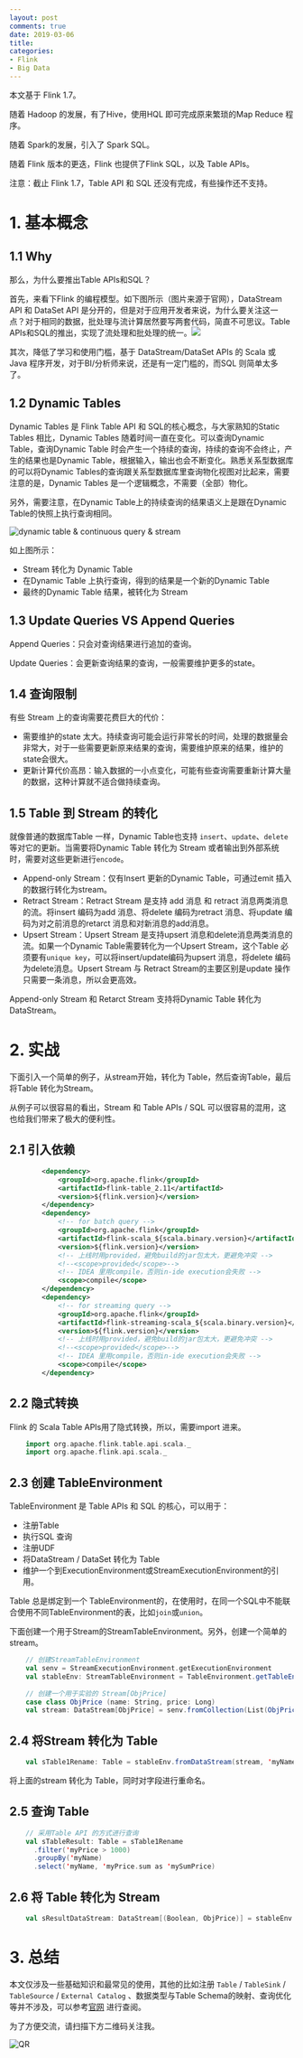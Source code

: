 ```yaml
---
layout: post
comments: true
date: 2019-03-06
title: 
categories:  
- Flink
- Big Data
---
```


本文基于 Flink 1.7。

随着 Hadoop 的发展，有了Hive，使用HQL 即可完成原来繁琐的Map Reduce 程序。

随着 Spark的发展，引入了 Spark SQL。

随着 Flink 版本的更迭，Flink 也提供了Flink SQL，以及 Table APIs。

注意：截止 Flink 1.7，Table API 和 SQL 还没有完成，有些操作还不支持。

# 1. 基本概念

## 1.1 Why

那么，为什么要推出Table APIs和SQL？

首先，来看下Flink 的编程模型。如下图所示（图片来源于官网），DataStream API 和 DataSet API 是分开的，但是对于应用开发者来说，为什么要关注这一点？对于相同的数据，批处理与流计算居然要写两套代码，简直不可思议。Table APIs和SQL的推出，实现了流处理和批处理的统一。![](../../assets/img/2018/flink-abstract.png)

其次，降低了学习和使用门槛，基于 DataStream/DataSet APIs 的 Scala 或 Java 程序开发，对于BI/分析师来说，还是有一定门槛的，而SQL 则简单太多了。

## 1.2 Dynamic Tables

Dynamic Tables 是 Flink Table API 和 SQL的核心概念，与大家熟知的Static Tables 相比，Dynamic Tables 随着时间一直在变化。可以查询Dynamic Table，查询Dynamic Table 时会产生一个持续的查询，持续的查询不会终止，产生的结果也是Dynamic Table，根据输入，输出也会不断变化。熟悉关系型数据库的可以将Dynamic Tables的查询跟关系型数据库里查询物化视图对比起来，需要注意的是，Dynamic Tables 是一个逻辑概念，不需要（全部）物化。

另外，需要注意，在Dynamic Table上的持续查询的结果语义上是跟在Dynamic Table的快照上执行查询相同。

![dynamic table & continuous query & stream](../../assets/img/2019/flink_dynamic_table.png)

如上图所示：

* Stream 转化为 Dynamic Table
* 在Dynamic Table 上执行查询，得到的结果是一个新的Dynamic Table
* 最终的Dynamic Table 结果，被转化为 Stream

## 1.3 Update Queries VS Append Queries

Append Queries：只会对查询结果进行追加的查询。

Update Queries：会更新查询结果的查询，一般需要维护更多的state。

## 1.4 查询限制

有些 Stream 上的查询需要花费巨大的代价：

* 需要维护的state 太大。持续查询可能会运行非常长的时间，处理的数据量会非常大，对于一些需要更新原来结果的查询，需要维护原来的结果，维护的state会很大。
* 更新计算代价高昂：输入数据的一小点变化，可能有些查询需要重新计算大量的数据，这种计算就不适合做持续查询。

## 1.5 Table 到 Stream 的转化

就像普通的数据库Table 一样，Dynamic Table也支持 `insert`、`update`、`delete`等对它的更新。当需要将Dynamic Table 转化为 Stream 或者输出到外部系统时，需要对这些更新进行`encode`。

* Append-only Stream：仅有Insert 更新的Dynamic Table，可通过emit 插入的数据行转化为stream。
* Retract Stream：Retract Stream 是支持 add 消息 和 retract 消息两类消息的流。将insert 编码为add 消息、将delete 编码为retract 消息、将update 编码为对之前消息的retarct 消息和对新消息的add消息。
* Upsert Stream：Upsert Stream 是支持upsert 消息和delete消息两类消息的流。如果一个Dynamic Table需要转化为一个Upsert Stream，这个Table 必须要有`unique key`，可以将insert/update编码为upsert 消息，将delete 编码为delete消息。Upsert Stream 与 Retract Stream的主要区别是update 操作只需要一条消息，所以会更高效。

Append-only Stream 和 Retarct Stream 支持将Dynamic Table 转化为DataStream。 

# 2. 实战

下面引入一个简单的例子，从stream开始，转化为 Table，然后查询Table，最后将Table 转化为Stream。

从例子可以很容易的看出，Stream 和 Table APIs / SQL 可以很容易的混用，这也给我们带来了极大的便利性。

## 2.1 引入依赖

```xml
		<dependency>
			<groupId>org.apache.flink</groupId>
			<artifactId>flink-table_2.11</artifactId>
			<version>${flink.version}</version>
		</dependency>
		<dependency>
            <!-- for batch query -->
			<groupId>org.apache.flink</groupId>
			<artifactId>flink-scala_${scala.binary.version}</artifactId>
			<version>${flink.version}</version>
			<!-- 上线时用provided，避免build的jar包太大，更避免冲突 -->
			<!--<scope>provided</scope>-->
			<!-- IDEA 里用compile，否则in-ide execution会失败 -->
			<scope>compile</scope>
		</dependency>
		<dependency>
            <!-- for streaming query -->
			<groupId>org.apache.flink</groupId>
			<artifactId>flink-streaming-scala_${scala.binary.version}</artifactId>
			<version>${flink.version}</version>
			<!-- 上线时用provided，避免build的jar包太大，更避免冲突 -->
			<!--<scope>provided</scope>-->
			<!-- IDEA 里用compile，否则in-ide execution会失败 -->
			<scope>compile</scope>
		</dependency>
```

## 2.2 隐式转换

Flink 的 Scala Table APIs用了隐式转换，所以，需要import 进来。

```scala
    import org.apache.flink.table.api.scala._
    import org.apache.flink.api.scala._
```

## 2.3 创建 TableEnvironment

TableEnvironment 是 Table APIs 和 SQL 的核心，可以用于：

* 注册Table
* 执行SQL 查询
* 注册UDF
* 将DataStream / DataSet 转化为 Table
* 维护一个到ExecutionEnvironment或StreamExecutionEnvironment的引用。

Table 总是绑定到一个 TableEnvironment的，在使用时，在同一个SQL中不能联合使用不同TableEnvironment的表，比如`join`或`union`。

下面创建一个用于Stream的StreamTableEnvironment。另外，创建一个简单的stream。

```scala
    // 创建StreamTableEnvironment
    val senv = StreamExecutionEnvironment.getExecutionEnvironment
    val stableEnv: StreamTableEnvironment = TableEnvironment.getTableEnvironment(senv)
  
    // 创建一个用于实验的 Stream[ObjPrice]
    case class ObjPrice (name: String, price: Long)
    val stream: DataStream[ObjPrice] = senv.fromCollection(List(ObjPrice("car", 100000), ObjPrice("house", 2000000), ObjPrice("book", 100), ObjPrice("car", 900210)))
```

## 2.4 将Stream 转化为 Table

```scala
    val sTable1Rename: Table = stableEnv.fromDataStream(stream, 'myName, 'myPrice)
```

将上面的stream 转化为 Table，同时对字段进行重命名。

## 2.5 查询 Table

```scala
    // 采用Table API 的方式进行查询
    val sTableResult: Table = sTable1Rename
      .filter('myPrice > 1000)
      .groupBy('myName)
      .select('myName, 'myPrice.sum as 'mySumPrice)
```

## 2.6 将 Table 转化为 Stream

```scala
    val sResultDataStream: DataStream[(Boolean, ObjPrice)] = stableEnv.toRetractStream[ObjPrice](sTableResult)
```

# 3. 总结

本文仅涉及一些基础知识和最常见的使用，其他的比如注册 `Table` / `TableSink` / `TableSource` / `External Catalog` 、数据类型与Table Schema的映射、查询优化等并不涉及，可以参考[官网](https://ci.apache.org/projects/flink/flink-docs-release-1.7/dev/table/common.html) 进行查阅。

为了方便交流，请扫描下方二维码关注我。

![QR](../../wxqr.jpg)